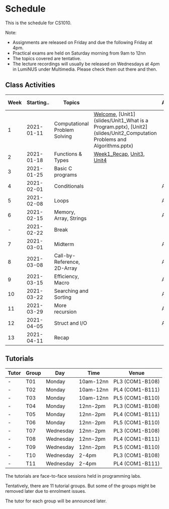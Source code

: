 # Schedule

This is the schedule for CS1010.

Note:

- Assignments are released on Friday and due the following Friday at 4pm.
- Practical exams are held on Saturday morning from 9am to 12nn
- The topics covered are tentative.
- The lecture recordings will usually be released on Wednesdays at 4pm in LumiNUS under Multimedia. Please check them out there and then. 

## Class Activities

Week | Starting.. | Topics                    |  | Assignment | Practical Exam 
-----| ---------- | --------------------------|-----| -------------- | -------------- 
1    | 2021-01-11 | Computational Problem Solving |[Welcome](slides/Welcome_20s2.pptx), [Unit1](slides/Unit1_What is a Program.pptx), [Unit2](slides/Unit2_Computation Problems and Algorithms.pptx)||
2    | 2021-01-18 | Functions & Types |[Week1_Recap](slides/Week1_Recap.pptx), [Unit3](slides/Unit3_Functions.pptx), [Unit4](slides/Unit4_Types.pptx)               |      |     
3    | 2021-01-25 | Basic C programs | | | 
4    | 2021-02-01 | Conditionals ||AS1 |
5    | 2021-02-08 | Loops||AS2 |
6    | 2021-02-15 | Memory, Array, Strings         |      | AS3 |  
-    | 2021-02-22 | Break                          |       |     |
7    | 2021-03-01 | Midterm                        |       | AS4 | PE1
8    | 2021-03-08 | Call-by-Reference, 2D-Array   |       | AS5 |
9    | 2021-03-15 | Efficiency, Macro              |       | AS6 |
10   | 2021-03-22 | Searching and Sorting          |       | AS7 |  
11   | 2021-03-29 | More recursion                 |       | AS8  |
12   | 2021-04-05 | Struct and I/O                 |       | AS9 | PE2
13   | 2021-04-11 | Recap                          |       |     |  

## Tutorials

Tutor | Group | Day | Time| Venue 
------|-------|-----|-----|------
-|T01|Monday|10am-12nn| PL3 (COM1-B108) 
-|T02|Monday|10am-12nn| PL4 (COM1-B111) 
-|T03|Monday|10am-12nn| PL5 (COM1-B110) 
-|T04|Monday|12nn-2pm| PL3 (COM1-B108) 
-|T05|Monday| 12nn-2pm  | PL4 (COM1-B111) 
-|T06|Monday|12nn-2pm| PL5 (COM1-B110) 
-|T07|Wednesday|12nn-2pm| PL3 (COM1-B108) 
-|T08|Wednesday|12nn-2pm| PL4 (COM1-B111) 
-|T09| Wednesday |12nn-2pm| PL5 (COM1-B110) 
-|T10|Wednesday|2-4pm| PL3 (COM1-B108) 
-|T11|Wednesday|2-4pm| PL4 (COM1-B111) 

The tutorials are face-to-face sessions held in programming labs. 

Tentatively, there are 11 tutorial groups. But some of the groups might be removed later due to enrolment issues. 

The tutor for each group will be announced later.